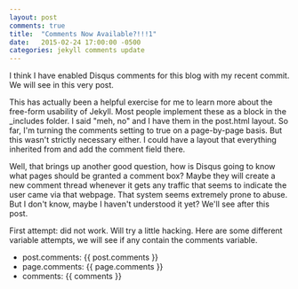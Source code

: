 ```yaml
---
layout: post
comments: true
title:  "Comments Now Available?!!!1"
date:   2015-02-24 17:00:00 -0500
categories: jekyll comments update
---
```

I think I have enabled Disqus comments for this blog with my recent commit.
We will see in this very post.

This has actually been a helpful exercise for me to learn more about the 
free-form usability of Jekyll. Most people implement these as a block in the 
\_includes folder. I said "meh, no" and I have them in the post.html layout.
So far, I'm turning the comments setting to true on a page-by-page basis.
But this wasn't strictly necessary either. I could have a layout that 
everything inherited from and add the comment field there.

Well, that brings up another good question, how is Disqus going to know what 
pages should be granted a comment box? Maybe they will create a new comment 
thread whenever it gets any traffic that seems to indicate the user came 
via that webpage. That system seems extremely prone to abuse. But I don't know,
maybe I haven't understood it yet? We'll see after this post.

First attempt: did not work. Will try a little hacking.
Here are some different variable attempts, we will see if any contain
the comments variable.

 - post.comments: {{ post.comments }}
 - page.comments: {{ page.comments }}
 - comments: {{ comments }}
